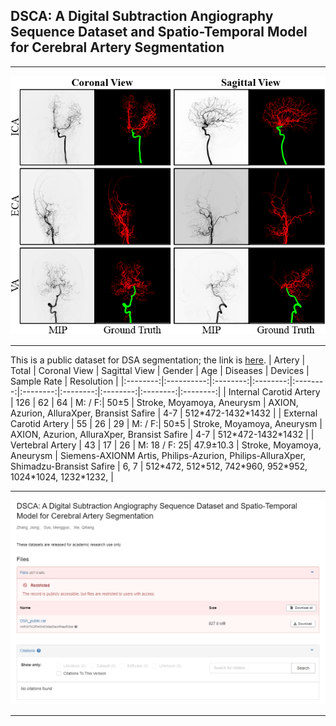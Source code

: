 ## DSCA: A Digital Subtraction Angiography Sequence Dataset and Spatio-Temporal Model for Cerebral Artery Segmentation
****
![image](https://github.com/jiongzhang-john/DSCA/blob/main/images/label.png)
****
This is a public dataset for DSA segmentation; the link is [here](https://zenodo.org/records/11255024).
| Artery | Total | Coronal View | Sagittal View | Gender | Age | Diseases | Devices | Sample Rate | Resolution |
|:--------:|:----------:|:--------:|:--------:|:--------:|:--------:|:--------:|:--------:|:--------:|:--------:|
| Internal Carotid Artery | 126 | 62 | 64   | M: / F:| 50&plusmn;5    | Stroke, Moyamoya, Aneurysm      | AXION, Azurion, AlluraXper, Bransist Safire       | 4-7      | 512\*472-1432\*1432        | 
| External Carotid Artery | 55  | 26 | 29   | M: / F:| 50&plusmn;5    | Stroke, Moyamoya, Aneurysm      | AXION, Azurion, AlluraXper, Bransist Safire       | 4-7      | 512\*472-1432\*1432        | 
| Vertebral Artery        | 43  | 17 | 26   | M: 18 / F: 25| 47.9&plusmn;10.3    | Stroke, Moyamoya, Aneurysm      | Siemens-AXIONM Artis, Philips-Azurion, Philips-AlluraXper, Shimadzu-Bransist Safire       | 6, 7      | 512\*472, 512\*512, 742\*960, 952\*952, 1024\*1024, 1232\*1232,        | 

****
![image](https://github.com/jiongzhang-john/DSCA/blob/main/images/link_.png)
****
